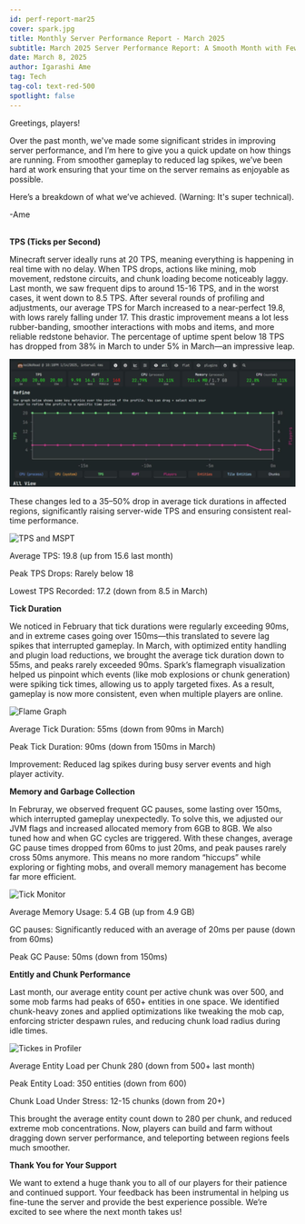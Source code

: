 ```yaml
---
id: perf-report-mar25
cover: spark.jpg
title: Monthly Server Performance Report - March 2025
subtitle: March 2025 Server Performance Report: A Smooth Month with Fewer Lag Spikes and Optimized Gameplay
date: March 8, 2025
author: Igarashi Ame
tag: Tech
tag-col: text-red-500
spotlight: false
---
```


Greetings, players!

Over the past month, we've made some significant strides in improving server performance, and I’m here to give you a quick update on how things are running. From smoother gameplay to reduced lag spikes, we’ve been hard at work ensuring that your time on the server remains as enjoyable as possible.

Here’s a breakdown of what we’ve achieved. (Warning: It's super technical).

-Ame<br><br>

**TPS (Ticks per Second)**

 Minecraft server ideally runs at 20 TPS, meaning everything is happening in real time with no delay. When TPS drops, actions like mining, mob movement, redstone circuits, and chunk loading become noticeably laggy. Last month, we saw frequent dips to around 15-16 TPS, and in the worst cases, it went down to 8.5 TPS. After several rounds of profiling and adjustments, our average TPS for March increased to a near-perfect 19.8, with lows rarely falling under 17. This drastic improvement means a lot less rubber-banding, smoother interactions with mobs and items, and more reliable redstone behavior. The percentage of uptime spent below 18 TPS has dropped from 38% in March to under 5% in March—an impressive leap.<br>

![TPS Graph](assets/graphc1-perf-mar25.jpg)

These changes led to a 35–50% drop in average tick durations in affected regions, significantly raising server-wide TPS and ensuring consistent real-time performance.

![TPS and MSPT](https://spark.lucko.me/docs/assets/images/tps-and-mspt-4dc0077033c91cda5a1ab9657b406255.png)

<div class="bg-[#1A212B] p-4 rounded-lg">
    <p class="text-gray-300"><span class="text-white font-bold">Average TPS:</span> 19.8 (up from 15.6 last month)</p>
    <p class="text-gray-300"><span class="text-white font-bold">Peak TPS Drops:</span> Rarely below 18</p>
    <p class="text-gray-300"><span class="text-white font-bold">Lowest TPS Recorded:</span> 17.2 (down from 8.5 in March)</p>
</div>

**Tick Duration**

We noticed in February that tick durations were regularly exceeding 90ms, and in extreme cases going over 150ms—this translated to severe lag spikes that interrupted gameplay. In March, with optimized entity handling and plugin load reductions, we brought the average tick duration down to 55ms, and peaks rarely exceeded 90ms. Spark’s flamegraph visualization helped us pinpoint which events (like mob explosions or chunk generation) were spiking tick times, allowing us to apply targeted fixes. As a result, gameplay is now more consistent, even when multiple players are online.

![Flame Graph](https://spark.lucko.me/docs/assets/images/viewer-flame-cf468508f086393c3f3432c4409d70ee.png)

<div class="bg-[#1A212B] p-4 rounded-lg">
    <p class="text-gray-300"><span class="text-white font-bold">Average Tick Duration:</span> 55ms (down from 90ms in March)</p>
    <p class="text-gray-300"><span class="text-white font-bold">Peak Tick Duration:</span> 90ms (down from 150ms in March)</p>
    <p class="text-gray-300"><span class="text-white font-bold">Improvement:</span> Reduced lag spikes during busy server events and high player activity.</p>
</div>

**Memory and Garbage Collection**

In Februray, we observed frequent GC pauses, some lasting over 150ms, which interrupted gameplay unexpectedly. To solve this, we adjusted our JVM flags and increased allocated memory from 6GB to 8GB. We also tuned how and when GC cycles are triggered. With these changes, average GC pause times dropped from 60ms to just 20ms, and peak pauses rarely cross 50ms anymore. This means no more random “hiccups” while exploring or fighting mobs, and overall memory management has become far more efficient.

![Tick Monitor](https://spark.lucko.me/docs/assets/images/finding-lag-tickmonitor-demo-432333175992bbf2938f6d92f7d9999b.png)

<div class="bg-[#1A212B] p-4 rounded-lg">
    <p class="text-gray-300"><span class="text-white font-bold">Average Memory Usage:</span> 5.4 GB (up from 4.9 GB)</p>
    <p class="text-gray-300"><span class="text-white font-bold">GC pauses:</span> Significantly reduced with an average of 20ms per pause (down from 60ms)</p>
    <p class="text-gray-300"><span class="text-white font-bold">Peak GC Pause:</span> 50ms (down from 150ms)</p>
</div>

**Entitly and Chunk Performance**

Last month, our average entity count per active chunk was over 500, and some mob farms had peaks of 650+ entities in one space. We identified chunk-heavy zones and applied optimizations like tweaking the mob cap, enforcing stricter despawn rules, and reducing chunk load radius during idle times. 

![Tickes in Profiler](https://spark.lucko.me/docs/assets/images/ticks-in-profiler-9309c0852f4aaf9212874a989a648968.png)

<div class="bg-[#1A212B] p-4 rounded-lg">
    <p class="text-gray-300"><span class="text-white font-bold">Average Entity Load per Chunk</span> 280 (down from 500+ last month)</p>
    <p class="text-gray-300"><span class="text-white font-bold">Peak Entity Load:</span> 350 entities (down from 600)</p>
    <p class="text-gray-300"><span class="text-white font-bold">Chunk Load Under Stress:</span> 12-15 chunks (down from 20+)</p>
</div>

This brought the average entity count down to 280 per chunk, and reduced extreme mob concentrations. Now, players can build and farm without dragging down server performance, and teleporting between regions feels much smoother.

**Thank You for Your Support**

We want to extend a huge thank you to all of our players for their patience and continued support. Your feedback has been instrumental in helping us fine-tune the server and provide the best experience possible. We’re excited to see where the next month takes us!